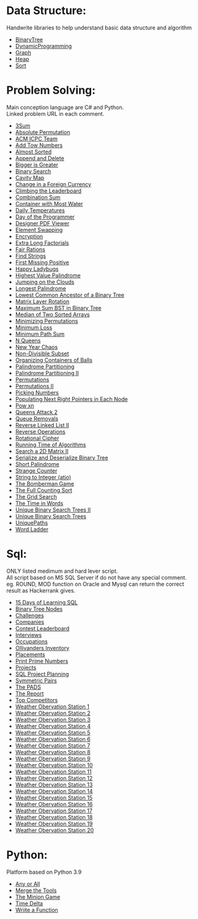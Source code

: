 # Data Structure:

Handwrite libraries to help understand basic data structure and algorithm

- <a href="https://github.com/tabtu/coding/blob/master/Problem%20Solving/_BinaryTree.cs">BinaryTree</a>
- <a href="https://github.com/tabtu/coding/blob/master/Problem%20Solving/_DynamicProgramming.cs">DynamicProgramming</a>
- <a href="https://github.com/tabtu/coding/blob/master/Problem%20Solving/_Graph.cs">Graph</a>
- <a href="https://github.com/tabtu/coding/blob/master/Problem%20Solving/_Heap.cs">Heap</a>
- <a href="https://github.com/tabtu/coding/blob/master/Problem%20Solving/_Sort.cs">Sort</a>

# Problem Solving:

Main conception language are C# and Python. <br />
Linked problem URL in each comment. <br />

- <a href="https://github.com/tabtu/coding/blob/master/Problem%20Solving/3Sum.cs">3Sum</a>
- <a href="https://github.com/tabtu/coding/blob/master/Problem%20Solving/Absolute%20Permutation.cs">Absolute Permutation</a>
- <a href="https://github.com/tabtu/coding/blob/master/Problem%20Solving/ACM%20ICPC%20Team.cs">ACM ICPC Team</a>
- <a href="https://github.com/tabtu/coding/blob/master/Problem%20Solving/Add%20Tow%20Numbers.cs">Add Tow Numbers</a>
- <a href="https://github.com/tabtu/coding/blob/master/Problem%20Solving/Almost%20Sorted.cs">Almost Sorted</a>
- <a href="https://github.com/tabtu/coding/blob/master/Problem%20Solving/Append%20and%20Delete.cs">Append and Delete</a>
- <a href="https://github.com/tabtu/coding/blob/master/Problem%20Solving/Bigger%20is%20Greater.cs">Bigger is Greater</a>
- <a href="https://github.com/tabtu/coding/blob/master/Problem%20Solving/Binary%20Search.cs">Binary Search</a>
- <a href="https://github.com/tabtu/coding/blob/master/Problem%20Solving/Cavity%20Map.cs">Cavity Map</a>
- <a href="https://github.com/tabtu/coding/blob/master/Problem%20Solving/Change%20in%20a%20Foreign%20Currency.cs">Change in a Foreign Currency</a>
- <a href="https://github.com/tabtu/coding/blob/master/Problem%20Solving/Climbing%20the%20Leaderboard.cs">Climbing the Leaderboard</a>
- <a href="https://github.com/tabtu/coding/blob/master/Problem%20Solving/Combination%20Sum.cs">Combination Sum</a>
- <a href="https://github.com/tabtu/coding/blob/master/Problem%20Solving/Container%20with%20Most%20Water.cs">Container with Most Water</a>
- <a href="https://github.com/tabtu/coding/blob/master/Problem%20Solving/Daily%20Temperatures.cs">Daily Temperatures</a>
- <a href="https://github.com/tabtu/coding/blob/master/Problem%20Solving/Day%20of%20the%20Programmer.cs">Day of the Programmer
- <a href="https://github.com/tabtu/coding/blob/master/Problem%20Solving/Designer%20PDF%20Viewer.cs">Designer PDF Viewer</a>
- <a href="https://github.com/tabtu/coding/blob/master/Problem%20Solving/Element%20Swapping.cs">Element Swapping</a>
- <a href="https://github.com/tabtu/coding/blob/master/Problem%20Solving/Encryption.cs">Encryption</a>
- <a href="https://github.com/tabtu/coding/blob/master/Problem%20Solving/Extra%20Long%20Factorials.cs">Extra Long Factorials</a>
- <a href="https://github.com/tabtu/coding/blob/master/Problem%20Solving/Fair%20Rations.cs">Fair Rations</a>
- <a href="https://github.com/tabtu/coding/blob/master/Problem%20Solving/Find%20Strings.cs">Find Strings</a>
- <a href="https://github.com/tabtu/coding/blob/master/Problem%20Solving/First%20Missing%20Positive.cs">First Missing Positive</a>
- <a href="https://github.com/tabtu/coding/blob/master/Problem%20Solving/Happy%20Ladybugs.cs">Happy Ladybugs</a>
- <a href="https://github.com/tabtu/coding/blob/master/Problem%20Solving/Highest%20Value%20Palindrome.cs">Highest Value Palindrome</a>
- <a href="https://github.com/tabtu/coding/blob/master/Problem%20Solving/Jumping%20on%20the%20Clouds.cs">Jumping on the Clouds</a>
- <a href="https://github.com/tabtu/coding/blob/master/Problem%20Solving/Longest%20Palindrome.cs">Longest Palindrome</a>
- <a href="https://github.com/tabtu/coding/blob/master/Problem%20Solving/Lowest%20Common%20Ancestor%20of%20a%20Binary%20Tree.cs">Lowest Common Ancestor of a Binary Tree</a>
- <a href="https://github.com/tabtu/coding/blob/master/Problem%20Solving/Matrix%20Layer%20Rotation.cs">Matrix Layer Rotation</a>
- <a href="https://github.com/tabtu/coding/blob/master/Problem%20Solving/Maximum%20Sum%20BST%20in%20Binary%20Tree.cs">Maximum Sum BST in Binary Tree</a>
- <a href="https://github.com/tabtu/coding/blob/master/Problem%20Solving/Median%20of%20Two%20Sorted%20Arrays.cs">Median of Two Sorted Arrays</a>
- <a href="https://github.com/tabtu/coding/blob/master/Problem%20Solving/Minimizing%20Permutations.cs">Minimizing Permutations</a>
- <a href="https://github.com/tabtu/coding/blob/master/Problem%20Solving/Minimum%20Loss.cs">Minimum Loss</a>
- <a href="https://github.com/tabtu/coding/blob/master/Problem%20Solving/Minimum%20Path%20Sum.cs">Minimum Path Sum</a>
- <a href="https://github.com/tabtu/coding/blob/master/Problem%20Solving/N%20Queens.cs">N Queens</a>
- <a href="https://github.com/tabtu/coding/blob/master/Problem%20Solving/New%20Year%20Chaos.cs">New Year Chaos</a>
- <a href="https://github.com/tabtu/coding/blob/master/Problem%20Solving/Non-Divisible%20Subset.cs">Non-Divisible Subset</a>
- <a href="https://github.com/tabtu/coding/blob/master/Problem%20Solving/Organizing%20Containers%20of%20Balls.cs">Organizing Containers of Balls</a>
- <a href="https://github.com/tabtu/coding/blob/master/Problem%20Solving/Palindrome%20Partitioning.cs">Palindrome Partitioning</a>
- <a href="https://github.com/tabtu/coding/blob/master/Problem%20Solving/Palindrome%20Partitioning%20II.cs">Palindrome Partitioning II</a>
- <a href="https://github.com/tabtu/coding/blob/master/Problem%20Solving/Permutations.cs">Permutations</a>
- <a href="https://github.com/tabtu/coding/blob/master/Problem%20Solving/Permutations%20II.cs">Permutations II</a>
- <a href="https://github.com/tabtu/coding/blob/master/Problem%20Solving/Picking%20Numbers.cs">Picking Numbers</a>
- <a href="https://github.com/tabtu/coding/blob/master/Problem%20Solving/Populating%20Next%20Right%20Pointers%20in%20Each%20Node.cs">Populating Next Right Pointers in Each Node</a>
- <a href="https://github.com/tabtu/coding/blob/master/Problem%20Solving/Pow%20xn.cs">Pow xn</a>
- <a href="https://github.com/tabtu/coding/blob/master/Problem%20Solving/Queens%20Attack%202.py">Queens Attack 2</a>
- <a href="https://github.com/tabtu/coding/blob/master/Problem%20Solving/Queue%20Removals.cs">Queue Removals</a>
- <a href="https://github.com/tabtu/coding/blob/master/Problem%20Solving/Reverse%20Linked%20List%20II.cs">Reverse Linked List II</a>
- <a href="https://github.com/tabtu/coding/blob/master/Problem%20Solving/Reverse%20Operations.cs">Reverse Operations</a>
- <a href="https://github.com/tabtu/coding/blob/master/Problem%20Solving/Rotational%20Cipher.cs">Rotational Cipher</a>
- <a href="https://github.com/tabtu/coding/blob/master/Problem%20Solving/Running%20Time%20of%20Algorithms.cs">Running Time of Algorithms</a>
- <a href="https://github.com/tabtu/coding/blob/master/Problem%20Solving/Search%20a%202D%20Matrix%20II.cs">Search a 2D Matrix II</a>
- <a href="https://github.com/tabtu/coding/blob/master/Problem%20Solving/Serialize%20and%20Deserialize%20Binary%20Tree.cs">Serialize and Deserialize Binary Tree</a>
- <a href="https://github.com/tabtu/coding/blob/master/Problem%20Solving/Short%20Palindrome.cs">Short Palindrome</a>
- <a href="https://github.com/tabtu/coding/blob/master/Problem%20Solving/Strange%20Counter.cs">Strange Counter</a>
- <a href="https://github.com/tabtu/coding/blob/master/Problem%20Solving/String%20to%20Integer%20(atio).cs">String to Integer (atio)</a>
- <a href="https://github.com/tabtu/coding/blob/master/Problem%20Solving/The%20Bomberman%20Game.cs">The Bomberman Game</a>
- <a href="https://github.com/tabtu/coding/blob/master/Problem%20Solving/The%20Full%20Counting%20Sort.cs">The Full Counting Sort</a>
- <a href="https://github.com/tabtu/coding/blob/master/Problem%20Solving/The%20Grid%20Search.cs">The Grid Search</a>
- <a href="https://github.com/tabtu/coding/blob/master/Problem%20Solving/The%20Time%20in%20Words.cs">The Time in Words</a>
- <a href="https://github.com/tabtu/coding/blob/master/Problem%20Solving/Unique%20Binary%20Search%20Trees%20II.cs">Unique Binary Search Trees II</a>
- <a href="https://github.com/tabtu/coding/blob/master/Problem%20Solving/Unique%20Binary%20Search%20Trees.cs">Unique Binary Search Trees</a>
- <a href="https://github.com/tabtu/coding/blob/master/Problem%20Solving/UniquePaths.cs">UniquePaths</a>
- <a href="https://github.com/tabtu/coding/blob/master/Problem%20Solving/Word Ladder.cs">Word Ladder</a>

# Sql:

ONLY listed medimum and hard lever script. <br />
All script based on MS SQL Server if do not have any special comment. <br />
eg. ROUND, MOD function on Oracle and Mysql can return the correct result as Hackerrank gives. <br />

- <a href="https://github.com/tabtu/coding/blob/master/Sql/15%20Days%20of%20Learning%20SQL.sql">15 Days of Learning SQL</a>
- <a href="https://github.com/tabtu/coding/blob/master/Sql/Binary%20Tree%20Nodes.sql">Binary Tree Nodes</a>
- <a href="https://github.com/tabtu/coding/blob/master/Sql/Challenges.sql">Challenges</a>
- <a href="https://github.com/tabtu/coding/blob/master/Sql/Companies.sql">Companies</a>
- <a href="https://github.com/tabtu/coding/blob/master/Sql/Contest%20Leaderboard.sql">Contest Leaderboard</a>
- <a href="https://github.com/tabtu/coding/blob/master/Sql/Interviews.sql">Interviews</a>
- <a href="https://github.com/tabtu/coding/blob/master/Sql/Occupations.sql">Occupations</a>
- <a href="https://github.com/tabtu/coding/blob/master/Sql/Ollivanders%20Inventory.sql">Ollivanders Inventory</a>
- <a href="https://github.com/tabtu/coding/blob/master/Sql/Placements.sql">Placements</a>
- <a href="https://github.com/tabtu/coding/blob/master/Sql/Print%20Prime%20Numbers.sql">Print Prime Numbers</a>
- <a href="https://github.com/tabtu/coding/blob/master/Sql/Projects.sql">Projects</a>
- <a href="https://github.com/tabtu/coding/blob/master/Sql/SQL%20Project%20Planning.sql">SQL Project Planning</a>
- <a href="https://github.com/tabtu/coding/blob/master/Sql/Symmetric%20Pairs.sql">Symmetric Pairs</a>
- <a href="https://github.com/tabtu/coding/blob/master/Sql/The%20PADS.sql">The PADS</a>
- <a href="https://github.com/tabtu/coding/blob/master/Sql/The%20Report.sql">The Report</a>
- <a href="https://github.com/tabtu/coding/blob/master/Sql/Top%20Competitors.sql">Top Competitors</a>
- <a href="https://github.com/tabtu/coding/blob/master/Sql/Weather%20Observation%20Station%20.sql"><a href="https://github.com/tabtu/coding/blob/master/Sql/Weather%20Observation%20Station%201.sql">Weather Obervation Station 1</a>
- <a href="https://github.com/tabtu/coding/blob/master/Sql/Weather%20Observation%20Station%202.sql">Weather Obervation Station 2</a>
- <a href="https://github.com/tabtu/coding/blob/master/Sql/Weather%20Observation%20Station%203.sql">Weather Obervation Station 3</a>
- <a href="https://github.com/tabtu/coding/blob/master/Sql/Weather%20Observation%20Station%204.sql">Weather Obervation Station 4</a>
- <a href="https://github.com/tabtu/coding/blob/master/Sql/Weather%20Observation%20Station%205.sql">Weather Obervation Station 5</a>
- <a href="https://github.com/tabtu/coding/blob/master/Sql/Weather%20Observation%20Station%206.sql">Weather Obervation Station 6</a>
- <a href="https://github.com/tabtu/coding/blob/master/Sql/Weather%20Observation%20Station%207.sql">Weather Obervation Station 7</a>
- <a href="https://github.com/tabtu/coding/blob/master/Sql/Weather%20Observation%20Station%208.sql">Weather Obervation Station 8</a>
- <a href="https://github.com/tabtu/coding/blob/master/Sql/Weather%20Observation%20Station%209.sql">Weather Obervation Station 9</a>
- <a href="https://github.com/tabtu/coding/blob/master/Sql/Weather%20Observation%20Station%2010.sql">Weather Obervation Station 10</a>
- <a href="https://github.com/tabtu/coding/blob/master/Sql/Weather%20Observation%20Station%2011.sql">Weather Obervation Station 11</a>
- <a href="https://github.com/tabtu/coding/blob/master/Sql/Weather%20Observation%20Station%2012.sql">Weather Obervation Station 12</a>
- <a href="https://github.com/tabtu/coding/blob/master/Sql/Weather%20Observation%20Station%2013.sql">Weather Obervation Station 13</a>
- <a href="https://github.com/tabtu/coding/blob/master/Sql/Weather%20Observation%20Station%2014.sql">Weather Obervation Station 14</a>
- <a href="https://github.com/tabtu/coding/blob/master/Sql/Weather%20Observation%20Station%2015.sql">Weather Obervation Station 15</a>
- <a href="https://github.com/tabtu/coding/blob/master/Sql/Weather%20Observation%20Station%2016.sql">Weather Obervation Station 16</a>
- <a href="https://github.com/tabtu/coding/blob/master/Sql/Weather%20Observation%20Station%2017.sql">Weather Obervation Station 17</a>
- <a href="https://github.com/tabtu/coding/blob/master/Sql/Weather%20Observation%20Station%2018.sql">Weather Obervation Station 18</a>
- <a href="https://github.com/tabtu/coding/blob/master/Sql/Weather%20Observation%20Station%2019.sql">Weather Obervation Station 19</a>
- <a href="https://github.com/tabtu/coding/blob/master/Sql/Weather%20Observation%20Station%2020.sql">Weather Obervation Station 20</a>

# Python:

Platform based on Python 3.9 <br />

- <a href="https://github.com/tabtu/coding/blob/master/Python/Any%20or%20All.py">Any or All</a>
- <a href="https://github.com/tabtu/coding/blob/master/Python/Merge%20the%20Tools.py">Merge the Tools</a>
- <a href="https://github.com/tabtu/coding/blob/master/Python/The%20Minion%20Game.py">The Minion Game</a>
- <a href="https://github.com/tabtu/coding/blob/master/Python/Time%20Delta.py">Time Delta</a>
- <a href="https://github.com/tabtu/coding/blob/master/Python/Wriite%20a%20Function.py">Wriite a Function</a>
